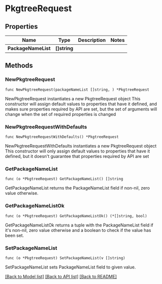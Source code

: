 # PkgtreeRequest

## Properties

Name | Type | Description | Notes
------------ | ------------- | ------------- | -------------
**PackageNameList** | **[]string** |  | 

## Methods

### NewPkgtreeRequest

`func NewPkgtreeRequest(packageNameList []string, ) *PkgtreeRequest`

NewPkgtreeRequest instantiates a new PkgtreeRequest object
This constructor will assign default values to properties that have it defined,
and makes sure properties required by API are set, but the set of arguments
will change when the set of required properties is changed

### NewPkgtreeRequestWithDefaults

`func NewPkgtreeRequestWithDefaults() *PkgtreeRequest`

NewPkgtreeRequestWithDefaults instantiates a new PkgtreeRequest object
This constructor will only assign default values to properties that have it defined,
but it doesn't guarantee that properties required by API are set

### GetPackageNameList

`func (o *PkgtreeRequest) GetPackageNameList() []string`

GetPackageNameList returns the PackageNameList field if non-nil, zero value otherwise.

### GetPackageNameListOk

`func (o *PkgtreeRequest) GetPackageNameListOk() (*[]string, bool)`

GetPackageNameListOk returns a tuple with the PackageNameList field if it's non-nil, zero value otherwise
and a boolean to check if the value has been set.

### SetPackageNameList

`func (o *PkgtreeRequest) SetPackageNameList(v []string)`

SetPackageNameList sets PackageNameList field to given value.



[[Back to Model list]](../README.md#documentation-for-models) [[Back to API list]](../README.md#documentation-for-api-endpoints) [[Back to README]](../README.md)


